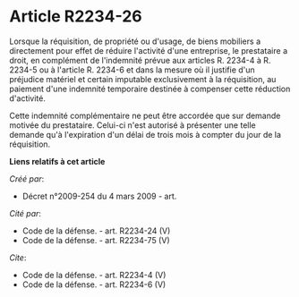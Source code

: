 # Article R2234-26

Lorsque la réquisition, de propriété ou d'usage, de biens mobiliers a directement pour effet de réduire l'activité d'une
entreprise, le prestataire a droit, en complément de l'indemnité prévue aux articles R. 2234-4 à R. 2234-5 ou à l'article R.
2234-6 et dans la mesure où il justifie d'un préjudice matériel et certain imputable exclusivement à la réquisition, au
paiement d'une indemnité temporaire destinée à compenser cette réduction d'activité. 

Cette indemnité complémentaire ne peut être accordée que sur demande motivée du prestataire. Celui-ci n'est autorisé à
présenter une telle demande qu'à l'expiration d'un délai de trois mois à compter du jour de la réquisition.

**Liens relatifs à cet article**

_Créé par_:

  - Décret n°2009-254 du 4 mars 2009 - art.

_Cité par_:

  - Code de la défense. - art. R2234-24 (V)
  - Code de la défense. - art. R2234-75 (V)

_Cite_:

  - Code de la défense. - art. R2234-4 (V)
  - Code de la défense. - art. R2234-6 (V)
